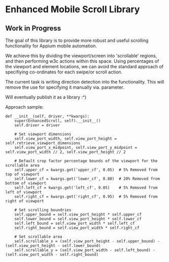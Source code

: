 # Enhanced Mobile Scroll Library
 
## Work in Progress

The goal of this library is to provide more robust and useful scrolling functionality for Appium mobile automation.

We achieve this by dividing the viewport/screen into 'scrollable' regions, and then performing w3c actions within this space.
Using percentages of the viewport and element locations, we can avoid the standard approach of specifiying co-ordinates for each swipe/or scroll action.

The current task is writing direction detection into the functionality. This will remove the use for specifying it manually via. parameter.

Will eventually publish it as a library :^)

Approach sample:
```
def __init__(self, driver, **kwargs):
    super(EnhancedScroll, self).__init__()
    self.driver = driver

    # Set viewport dimensions
    self.view_port_width, self.view_port_height = self.retrieve_viewport_dimensions
    self.view_port_x_midpoint, self.view_port_y_midpoint = self.view_port_width // 2, self.view_port_height // 2
    
    # Default crop factor percentage bounds of the viewport for the scrollable area
    self.upper_cf = kwargs.get('upper_cf', 0.05)  # 5% Removed from top of viewport
    self.lower_cf = kwargs.get('lower_cf', 0.80)  # 20% Removed from bottom of viewport
    self.left_cf = kwargs.get('left_cf', 0.05)    # 5% Removed from left of viewport
    self.right_cf = kwargs.get('right_cf', 0.95)  # 5% Removed from right of viewport
    
    # Set scrolling boundries
    self.upper_bound = self.view_port_height * self.upper_cf
    self.lower_bound = self.view_port_height * self.lower_cf
    self.left_bound = self.view_port_width * self.left_cf
    self.right_bound = self.view_port_width * self.right_cf

    # Set scrollable area
    self.scrollable_x = (self.view_port_height - self.upper_bound) - (self.view_port_height - self.lower_bound)
    self.scrollable_y = (self.view_port_width - self.left_bound) - (self.view_port_width - self.right_bound)
```
